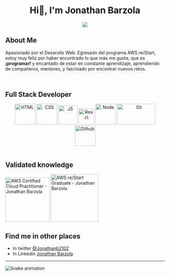 
    
 <p align="center">
 <h1 align="center">Hi👋, I'm Jonathan Barzola 
 <h4 align="center"> 
     <a href="https://github.com/DenverCoder1/readme-typing-svg"><img src="https://readme-typing-svg.herokuapp.com?duration=4000&lines=I'm+FrontEnd+Web+Developer%E2%9C%A8%E2%9C%A8"></a>
</h4>
</p>


## About Me 
   
<div>
  <p>Apasionado por el Desarollo Web. Egresado del programa AWS re/Start, estoy muy feliz por haber encontrado lo que más me gusta, que es <b>¡programar!</b> y  encantado de estar en constante aprendizaje, aprendiendo de compañeros, mentores, y fascinado por encontrar nuevos retos.</p>
</div>

<br>

## Full Stack Developer 
<div style="display: inline_block" align="center">
  <img alt="HTML" height="65" width="65" src="https://media.giphy.com/media/XAxylRMCdpbEWUAvr8/giphy.gif">
  <img alt="CSS" height="65" width="65" src="https://media.giphy.com/media/fsEaZldNC8A1PJ3mwp/giphy.gif">
  <img alt="JS" height="60" width="60" src="https://media.giphy.com/media/ln7z2eWriiQAllfVcn/giphy.gif">
  <img alt="React" height="50" width="50" src="https://media.giphy.com/media/eNAsjO55tPbgaor7ma/giphy.gif">
  <!-- <img alt="Redux" height="50" width="50" src="https://raw.githubusercontent.com/devicons/devicon/master/icons/redux/redux-original.svg"> -->
  <img alt="Node" height="65" width="65" src="https://media.giphy.com/media/kdFc8fubgS31b8DsVu/giphy.gif">
  <!-- <img alt="Express" height="50" width="50" src="https://raw.githubusercontent.com/devicons/devicon/master/icons/express/express-original.svg"> -->
  <!-- <img alt="Sequelize" height="50" width="50" src="https://raw.githubusercontent.com/devicons/devicon/master/icons/sequelize/sequelize-original.svg"> -->
  <!-- <img alt="MySQL" height="50" width="50" src="https://raw.githubusercontent.com/devicons/devicon/master/icons/mysql/mysql-original-wordmark.svg"> -->
  <!-- <img alt="PostgreSQL" height="50" width="50" src="https://raw.githubusercontent.com/devicons/devicon/master/icons/postgresql/postgresql-original.svg"> -->
  <img alt="Git" height="65" width="120" src="https://media.giphy.com/media/kH1DBkPNyZPOk0BxrM/giphy.gif">
  <img alt="Github" height="65" width="65" src="https://media.giphy.com/media/KzJkzjggfGN5Py6nkT/giphy.gif">
  <!-- <img alt="Firebase" height="50" width="50" src="https://media.giphy.com/media/Ri2TUcKlaOcaDBxFpY/giphy.gif"> -->
</div>
  
<br>

## Validated knowledge
<a href="https://www.credly.com/badges/99b710b4-46cb-4eb9-ab98-22b67103b76d/public_url"><img height="140" width="140" src="https://images.credly.com/size/680x680/images/00634f82-b07f-4bbd-a6bb-53de397fc3a6/image.png" alt="AWS Certified Cloud Practitioner - Jonathan Barzola"></a>
<a href="https://www.credly.com/badges/a3a2de26-7b11-4488-9cc9-43a504f7fa78/public_url"><img height="150" width="150" src="https://images.credly.com/size/340x340/images/44e2c252-5d19-4574-9646-005f7225bf53/image.png" alt="AWS re/Start Graduate - Jonathan Barzola"></a>

## Find me in other places
-   In twitter  [@Jonathanb2102](https://twitter.com/jonathanb2102)
-   In Linkedin  [Jonathan Barzola](https://www.linkedin.com/in/jonathanbarzola/)
   
---
  ![Snake animation](https://github.com/rencas1207/rencas1207/blob/output/github-contribution-grid-snake.svg)
   

